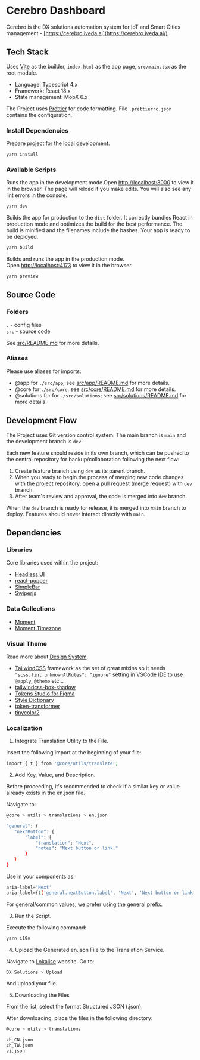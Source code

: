 # Cerebro Dashboard

Cerebro is the DX solutions automation system for IoT and Smart Cities management - [https://cerebro.iveda.ai](https://cerebro.iveda.ai/)

## Tech Stack

Uses [Vite](https://vitejs.dev/) as the builder, `index.html` as the app page, `src/main.tsx` as the root module.

- Language: Typescript 4.x
- Framework: React 18.x
- State management: MobX 6.x

The Project uses [Prettier](https://prettier.io/) for code formatting. File `.prettierrc.json` contains the configuration.

### Install Dependencies

Prepare project for the local development.

```bash
yarn install
```

### Available Scripts

Runs the app in the development mode.Open [http://localhost:3000](http://localhost:3000) to view it in the browser. The page will reload if you make edits. You will also see any lint errors in the console.

```bash
yarn dev
```

Builds the app for production to the `dist` folder. It correctly bundles React in production mode and optimizes the build for the best performance. The build is minified and the filenames include the hashes. Your app is ready to be deployed.

```bash
yarn build
```

Builds and runs the app in the production mode.\
Open [http://localhost:4173](http://localhost:4173) to view it in the browser.

```bash
yarn preview
```

## Source Code

### Folders

`.` - config files\
`src` - source code

See [src/README.md](src/README.md) for more details.

### Aliases

Please use aliases for imports:

- @app for `./src/app`; see [src/app/README.md](src/app/README.md) for more details.
- @core for `./src/core`; see [src/core/README.md](src/core/README.md) for more details.
- @solutions for for `./src/solutions`; see [src/solutions/README.md](src/solutions/README.md) for more details.

## Development Flow

The Project uses Git version control system. The main branch is `main` and the development branch is `dev`.

Each new feature should reside in its own branch, which can be pushed to the central repository for backup/collaboration following the next flow:

1. Create feature branch using `dev` as its parent branch.
1. When you ready to begin the process of merging new code changes with the project repository, open a pull request (merge request) with `dev` branch.
1. After team's review and approval, the code is merged into `dev` branch.

When the `dev` branch is ready for release, it is merged into `main` branch to deploy. Features should never interact directly with `main`.

## Dependencies

### Libraries

Core libraries used within the project:

- [Headless UI](https://headlessui.dev/)
- [react-popper](https://popper.js.org/react-popper/)
- [SimpleBar](https://github.com/Grsmto/simplebar)
- [Swiperjs](https://swiperjs.com/)

### Data Collections

- [Moment](https://momentjs.com/)
- [Moment Timezone](https://momentjs.com/timezone/)

### Visual Theme

Read more about [Design System](DesignSystemREADME.md).

- [TailwindCSS](https://tailwindcss.com/) framework as the set of great mixins so it needs `"scss.lint.unknownAtRules": "ignore"` setting in VSCode IDE to use `@apply`, `@theme` etc...
- [tailwindcss-box-shadow](https://www.npmjs.com/package/tailwindcss-box-shadow)
- [Tokens Studio for Figma](https://docs.tokens.studio/)
- [Style Dictionary](https://amzn.github.io/style-dictionary/#/)
- [token-transformer](https://www.npmjs.com/package/token-transformer)
- [tinycolor2](https://www.npmjs.com/package/tinycolor2)

### Localization

1. Integrate Translation Utility to the File.

Insert the following import at the beginning of your file:

```bash
import { t } from '@core/utils/translate';
```

2. Add Key, Value, and Description.

Before proceeding, it's recommended to check if a similar key or value already exists in the en.json file.

Navigate to:

```bash
@core > utils > translations > en.json

"general": {
   "nextButton": {
       "label": {
           "translation": "Next",
           "notes": "Next button or link."
       }
   }
}
```

Use in your components as:

```bash
aria-label='Next'
aria-label={t('general.nextButton.label', 'Next', 'Next button or link.')}
```

For general/common values, we prefer using the general prefix.

3. Run the Script.

Execute the following command:

```bash
yarn i18n
```

4. Upload the Generated en.json File to the Translation Service.

Navigate to [Lokalise](https://app.lokalise.com/projects) website. Go to:

```bash
DX Solutions > Upload
```

And upload your file.

5. Downloading the Files

From the list, select the format Structured JSON (.json).

After downloading, place the files in the following directory:

```bash
@core > utils > translations

zh_CN.json
zh_TW.json
vi.json
```
